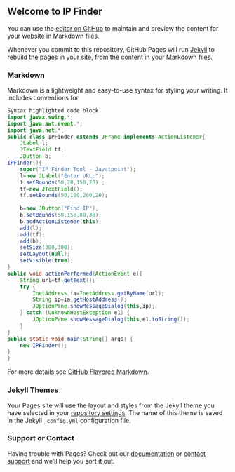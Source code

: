 ## Welcome to IP Finder

You can use the [editor on GitHub](https://github.com/mypablo/Dota2Blog/edit/master/index.md) to maintain and preview the content for your website in Markdown files.

Whenever you commit to this repository, GitHub Pages will run [Jekyll](https://jekyllrb.com/) to rebuild the pages in your site, from the content in your Markdown files.

### Markdown

Markdown is a lightweight and easy-to-use syntax for styling your writing. It includes conventions for

```java
Syntax highlighted code block
import javax.swing.*;  
import java.awt.event.*;  
import java.net.*;  
public class IPFinder extends JFrame implements ActionListener{  
    JLabel l;  
    JTextField tf;  
    JButton b;  
IPFinder(){  
    super("IP Finder Tool - Javatpoint");  
    l=new JLabel("Enter URL:");  
    l.setBounds(50,70,150,20);;  
    tf=new JTextField();  
    tf.setBounds(50,100,200,20);  
      
    b=new JButton("Find IP");  
    b.setBounds(50,150,80,30);  
    b.addActionListener(this);  
    add(l);  
    add(tf);  
    add(b);  
    setSize(300,300);  
    setLayout(null);  
    setVisible(true);  
}  
public void actionPerformed(ActionEvent e){  
    String url=tf.getText();  
    try {  
        InetAddress ia=InetAddress.getByName(url);  
        String ip=ia.getHostAddress();  
        JOptionPane.showMessageDialog(this,ip);  
    } catch (UnknownHostException e1) {  
        JOptionPane.showMessageDialog(this,e1.toString());  
    }  
}  
public static void main(String[] args) {  
    new IPFinder();  
}  
}  
```

For more details see [GitHub Flavored Markdown](https://guides.github.com/features/mastering-markdown/).

### Jekyll Themes

Your Pages site will use the layout and styles from the Jekyll theme you have selected in your [repository settings](https://github.com/mypablo/Dota2Blog/settings). The name of this theme is saved in the Jekyll `_config.yml` configuration file.

### Support or Contact

Having trouble with Pages? Check out our [documentation](https://help.github.com/categories/github-pages-basics/) or [contact support](https://github.com/contact) and we’ll help you sort it out.
